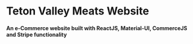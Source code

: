 # Teton Valley Meats Website

#### An e-Commerce website built with ReactJS, Material-UI, CommerceJS and Stripe functionality

